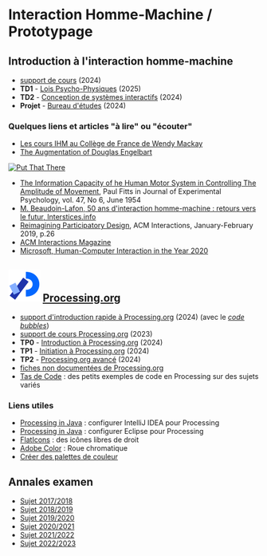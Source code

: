 # Interaction Homme-Machine / Prototypage

## Introduction à l'interaction homme-machine
* [support de cours](https://github.com/truillet/upssitech/blob/master/SRI/1A/Cours/survol_ihm_3_96.pdf) (2024)
* **TD1** - [Lois Psycho-Physiques](https://github.com/truillet/upssitech/blob/master/SRI/1A/TD/td1.md) (2025)
* **TD2** - [Conception de systèmes interactifs](https://github.com/truillet/upssitech/blob/master/SRI/1A/TD/BE_csi_v2.3.pdf) (2024)
* **Projet** - [Bureau d'études](https://github.com/truillet/upssitech/blob/master/SRI/1A/TD/BE_prototypage_2024.pdf) (2024)

### Quelques liens et articles "à lire" ou "écouter"
* [Les cours IHM au Collège de France de Wendy Mackay](https://www.college-de-france.fr/site/wendy-mackay/_agenda.htm)
* [The Augmentation of Douglas Engelbart](https://www.youtube.com/watch?v=_7ZtISeGyCY)

[<img src="https://img.youtube.com/vi/_7ZtISeGyCY/0.jpg" width=250 alt="Put That There">](https://www.youtube.com/watch?v=_7ZtISeGyCY)

* [The Information Capacity of he Human Motor System in Controlling The Amplitude of Movement](https://github.com/truillet/upssitech/blob/master/SRI/1A/articles/Fitts_1954.pdf), Paul Fitts in Journal of Experimental Psychology, vol. 47, No 6, June 1954
* [M. Beaudoin-Lafon, 50 ans d'interaction homme-machine : retours vers le futur, Interstices.info](https://interstices.info/50-ans-dinteraction-homme-machine-retours-vers-le-futur)
* [Reimagining Participatory Design](http://interactions.acm.org/archive/view/january-february-2019/reimagining-participatory-design), ACM Interactions, January-February 2019, p.26
* [ACM Interactions Magazine](http://interactions.acm.org)
* [Microsoft, Human-Computer Interaction in the Year 2020](https://www.microsoft.com/en-us/research/project/being-human/#:~:text=Human%2DComputer%20Interaction%20in%20the%20Year%202020&text=As%20we%20move%20further%20the,enables%20and%20recognizes%20human%20values.)

## <img src="https://github.com/truillet/upssitech/blob/master/SRI/1A/Code/Processing_2021_logo.png" width=64> [Processing.org](https://www.processing.org)
* [support d'introduction rapide à Processing.org](https://github.com/truillet/upssitech/blob/master/SRI/1A/Cours/introduction_processing.pdf) (2024) (avec le *[code bubbles](https://github.com/truillet/processing/blob/master/exemples/base/bubbles.zip)*)
* [support de cours Processing.org](https://github.com/truillet/upssitech/blob/master/SRI/1A/Cours/C_processing.org_2.4.pdf) (2023)
* **TP0** - [Introduction à Processing.org](https://github.com/truillet/processing/blob/master/lab0.md) (2024)
* **TP1** - [Initiation à Processing.org](https://github.com/truillet/processing/blob/master/lab1.md) (2024)
* **TP2** - [Processing.org avancé](https://github.com/truillet/processing/blob/master/lab2.md) (2024)
* [fiches non documentées de Processing.org](https://github.com/truillet/processing/wiki)
* [Tas de Code](https://github.com/truillet/tas_de_code) : des petits exemples de code en Processing sur des sujets variés 

### Liens utiles
* [Processing in Java](https://github.com/ctruillet/ProcessingOnIntellijIDEA) : configurer IntelliJ IDEA pour Processing
* [Processing in Java](https://happycoding.io/tutorials/java/processing-in-java) : configurer Eclipse pour Processing
* [FlatIcons](https://flaticons.net) : des icônes libres de droit 
* [Adobe Color](https://color.adobe.com/fr/create) : Roue chromatique
* [Créer des palettes de couleur](https://codepen.io/jasesmith/full/rZmKQG)

## Annales examen
* [Sujet 2017/2018](https://github.com/truillet/upssitech/blob/master/SRI/1A/Examen/Exam_1Asri__130218.pdf)
* [Sujet 2018/2019](https://github.com/truillet/upssitech/blob/master/SRI/1A/Examen/Exam_1Asri__060219.pdf)
* [Sujet 2019/2020](https://github.com/truillet/upssitech/blob/master/SRI/1A/Examen/Exam_1Asri__050220.pdf)
* [Sujet 2020/2021](https://github.com/truillet/upssitech/blob/master/SRI/1A/Examen/Exam_1Asri__030221.pdf)
* [Sujet 2021/2022](https://github.com/truillet/upssitech/blob/master/SRI/1A/Examen/Exam_1Asri__020222.pdf)
* [Sujet 2022/2023](https://github.com/truillet/upssitech/blob/master/SRI/1A/Examen/Exam_1Asri__210223.pdf)
  
